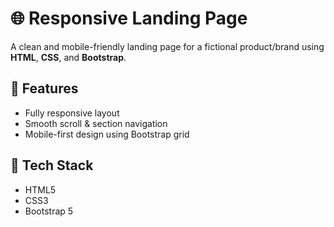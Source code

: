 # 🌐 Responsive Landing Page

A clean and mobile-friendly landing page for a fictional product/brand using **HTML**, **CSS**, and **Bootstrap**.

## 🎯 Features
- Fully responsive layout
- Smooth scroll & section navigation
- Mobile-first design using Bootstrap grid

## 🔧 Tech Stack
- HTML5
- CSS3
- Bootstrap 5

